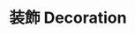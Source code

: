 ---
title: 装飾 Decoration
category: paintings
series: 2016-2018
year: 2016
image: decoration.jpg
size: 
materials: acrylic on canvas
---